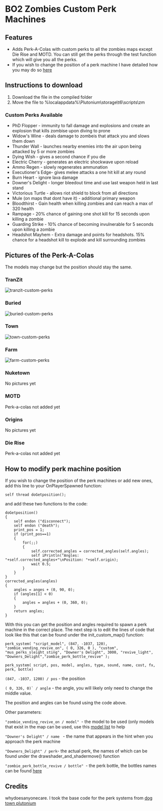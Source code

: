 # BO2 Zombies Custom Perk Machines


## Features 
- Adds Perk-A-Colas with custom perks to all the zombies maps except Die Rise and MOTD. You can still get the perks through the test function which will give you all the perks.
- If you wish to change the position of a perk machine I have detailed how you may do so [here](https://github.com/Viren070/BO2-Zombies-Custom-Perk-Machines/blob/main/README.md#how-to-modify-perk-machine-position)

## Instructions to download 
1. Download the file in the compiled folder
2. Move the file to %localappdata%\Plutonium\storage\t6\scripts\zm

### Custom Perks Available
- PhD Flopper - immunity to fall damage and explosions and create an explosion that kills zombise upon diving to prone
- Widow's Wine - deals damage to zombeis that attack you and slows them down
- Thunder Wall - launches nearby enemies into the air upon being attacked by 5 or more zombies
- Dying Wish - gives a second chance if you die
- Electric Cherry - generates an electric shockwave upon reload
- Ammo Regen - slowly regenerates ammunation 
- Executioner's Edge- gives melee attacks a one hit kill at any round 
- Burn Heart - ignore lava damage
- Downer's Delight - longer bleedout time and use last weapon held in last stand 
- Victorious Turtle - allows riot shield to block from all directions
- Mule (on maps that dont have it) - additional primary weapon
- Bloodthirst - Gain health when killing zombies and can reach a max of 320 health 
- Rampage - 20% chance of gaining one shot kill for 15 seconds upon killing a zombie 
- Guarding Strike - 10% chance of becoming invulnerable for 5 seconds upon killing a zombie
- Headshot Mayhem - Extra damage and points for headshots. 15% chance for a headshot kill to explode and kill surrounding zombies


## Pictures of the Perk-A-Colas

The models may change but the position should stay the same. 


### TranZit 

![tranzit-custom-perks](https://github.com/Viren070/BO2-Zombies-Custom-Perk-Machines/raw/main/Images/TranZit/tranzit.gif)

### Buried 

![buried-custom-perks](https://github.com/Viren070/BO2-Zombies-Custom-Perk-Machines/raw/main/Images/Buried/buried.gif)

### Town 

![town-custom-perks](https://github.com/Viren070/BO2-Zombies-Custom-Perk-Machines/raw/main/Images/Town/town.gif)

### Farm

![farm-custom-perks](https://github.com/Viren070/BO2-Zombies-Custom-Perk-Machines/raw/main/Images/Farm/farm.gif)

### Nuketown

No pictures yet

### MOTD

Perk-a-colas not added yet

### Origins

No pictures yet

### Die Rise

Perk-a-colas not added yet


## How to modify perk machine position
If you wish to change the position of the perk machines or add new ones, add this line to your OnPlayerSpawned function:
```
self thread doGetposition();
```
and add these two functions to the code:
```
doGetposition() 
{
	self endon ("disconnect"); 
	self endon ("death"); 
	print_pos = 1;
	if (print_pos==1)
	{
		for(;;)
		{
			self.corrected_angles = corrected_angles(self.angles);
			self iPrintln("Angles: "+self.corrected_angles+"\nPosition: "+self.origin);
			wait 0.5;
		}
	}
}
corrected_angles(angles)
{
	angles = anges + (0, 90, 0);
	if (angles[1] < 0)
	{
		angles = angles + (0, 360, 0);
	}
	return angles;
}
```

With this you can get the position and angles required to spawn a perk machine in the correct place. The next step is to edit the lines of code that look like this that can be found under the init_custom_map() function:
```
perk_system( "script_model", (847, -1037, 120), "zombie_vending_revive_on", ( 0, 326, 0 ), "custom", "mus_perks_sleight_sting", "Downer's Delight", 3000, "revive_light", "Downers_Delight","zombie_perk_bottle_revive" );
```
```
perk_system( script, pos, model, angles, type, sound, name, cost, fx, perk, bottle)
```

```(847, -1037, 1200) / pos``` - the position

```( 0, 326, 0)` / angle``` - the angle, you will likely only need to change the middle value. 

The position and angles can be found using the code above.

Other parameters:

```"zombie_vending_revive_on / model" ```- the model to be used (only models that exist in the map can be used, use this [model list](https://pastebin.com/raw/bH8weGDP) to help

```"Downer's Delight" / name ``` - the name that appears in the hint when you approach the perk machine

```"Downers_Delight" / perk```- the actual perk, the names of which can be found under the drawshader_and_shadermove() function

```"zombie_perk_bottle_revive / bottle" ```- the perk bottle, the bottles names can be found [here](https://pastebin.com/aKBQg9RJ)






## Credits
whydoesanyonecare. I took the base code for the perk systems from [dog town plutonium](https://github.com/whydoesanyonecare/Plutonium-versions-of-T6-custom-survival-maps/blob/main/dog_town_plutonium.gsc)
